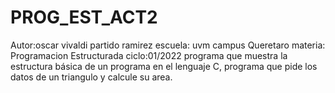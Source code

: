 # PROG_EST_ACT2
Autor:oscar vivaldi partido ramirez 
escuela: uvm campus Queretaro
materia: Programacion Estructurada
ciclo:01/2022
programa que muestra la estructura básica de un programa en el lenguaje C,
programa que pide los datos de un triangulo y calcule su area.
